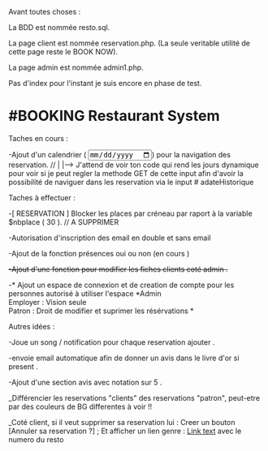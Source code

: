 Avant toutes choses : 

La BDD est nommée resto.sql.

La page client est nommée reservation.php. (La seule veritable utilité de cette page reste le BOOK NOW).

La page admin est nommée admin1.php.

Pas d'index pour l'instant je suis encore en phase de test. 





<h1>#BOOKING Restaurant System</h1>


Taches en cours :

-Ajout d'un calendrier ( <input type="date"></input>)  pour la navigation des reservation.  // 
|
|-->  J'attend de voir ton code qui rend les jours dynamique pour voir si je peut regler la methode GET de cette input afin d'avoir la possibilité de naviguer dans les reservation via le input # adateHistorique 

Taches à effectuer :

-[ RESERVATION ] Blocker les places par créneau par raport à la variable $nbplace  ( 30 ). // A SUPPRIMER

-Autorisation d'inscription  des email en double et sans email

-Ajout de la fonction présences oui ou non (en cours )

<s>-Ajout d'une fonction pour modifier les fiches clients coté admin . </S>



-* Ajout un espace de connexion  et de creation de compte pour les personnes autorisé à utiliser l'espace *Admin </br>
Employer : Vision seule </br>
Patron : Droit de modifier et suprimer les résérvations *


Autres idées :

-Joue un song / notification  pour chaque reservation ajouter .

-envoie email automatique afin de donner un avis dans le livre d'or si present .

-Ajout d'une section avis  avec notation sur 5 . 





<!---------AUTRE---------->

_Différencier les reservations "clients" des reservations "patron", peut-etre par des couleurs de BG differentes à voir !!

_Coté client, si il veut supprimer sa reservation lui : Creer un bouton [Annuler sa reservation ?] ; Et afficher un lien genre :     <a href="tel:+33600000000">Link text</a> avec le numero du resto


